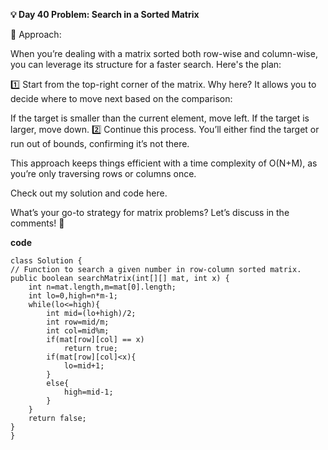 
**💡 Day 40 Problem: Search in a Sorted Matrix**

🧠 Approach:

When you’re dealing with a matrix sorted both row-wise and column-wise, you can leverage its structure for a faster search. Here's the plan:

1️⃣ Start from the top-right corner of the matrix. Why here? It allows you to decide where to move next based on the comparison:

If the target is smaller than the current element, move left.
If the target is larger, move down.
2️⃣ Continue this process. You’ll either find the target or run out of bounds, confirming it’s not there.

This approach keeps things efficient with a time complexity of O(N+M), as you’re only traversing rows or columns once.

Check out my solution and code here.

What’s your go-to strategy for matrix problems? Let’s discuss in the comments! 🙌



**code**

    class Solution {
    // Function to search a given number in row-column sorted matrix.
    public boolean searchMatrix(int[][] mat, int x) {
        int n=mat.length,m=mat[0].length;
        int lo=0,high=n*m-1;
        while(lo<=high){
            int mid=(lo+high)/2;
            int row=mid/m;
            int col=mid%m;
            if(mat[row][col] == x)
                return true;
            if(mat[row][col]<x){
                lo=mid+1;
            }
            else{
                high=mid-1;
            }
        }
        return false;
    }
    }

